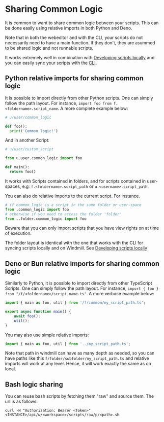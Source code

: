 # Sharing Common Logic

It is common to want to share common logic between your scripts. This can be done easily using relative imports in both Python and Deno.

Note that in both the webeditor and with the CLI, your scripts do not necessarily need to have a main function. If they don't, they are asummed to be shared logic and not runnable scripts.

It works extremely well in combination with [Developing scripts locally](../4_local_development/index.mdx) and you can easily sync your scripts with the [CLI](../3_cli/index.mdx).

## Python relative imports for sharing common logic

It is possible to import directly from other Python scripts. One can simply
follow the path layout. For instance,
`import foo from f.<foldername>.script_name`. A more complete example below:

```python
# u/user/common_logic

def foo():
  print('Common logic!')
```

And in another Script:

```python
# u/user/custom_script

from u.user.common_logic import foo

def main():
  return foo()
```

It works with Scripts contained in folders, and for scripts contained in
user-spaces, e.g: `f.<foldername>.script_path` or `u.<username>.script_path`.

You can also do relative imports to the current script. For instance.

```python
# if common_logic is a script in the same folder or user-space
from .common_logic import foo
# otherwise if you need to access the folder 'folder'
from ..folder.common_logic import foo
```

Beware that you can only import scripts that you have view rights on at time of execution.

The folder layout is identical with the one that works with the CLI for syncing
scripts locally and on Windmill. See [Developing scripts locally](../4_local_development/index.mdx)

## Deno or Bun relative imports for sharing common logic

Similarly to Python, it is possible to import directly from other TypeScript
Scripts. One can simply follow the path layout. For instance,
`import { foo } from "/f/<foldername>/script_name.ts"`. A more verbose example
below:

```typescript
import { main as foo, util } from '/f/common/my_script_path.ts';

export async function main() {
	await foo();
	util();
}
```

You may also use simple relative imports:

```typescript
import { main as foo, util } from '../my_script_path.ts';
```

Note that path in windmill can have as many depth as needed, so you can have paths like this `f/folder/subfolder/my_script_path.ts` and relative imports will work at any level. Hence, it will work exactly the same as on local.

## Bash logic sharing

You can reuse bash scripts by fetching them "raw" and source them. The url is as follows:

```
curl -H "Authorization: Bearer <Token>" <INSTANCE>/api/w/<workspace>/scripts/raw/p/<path>.sh
```
